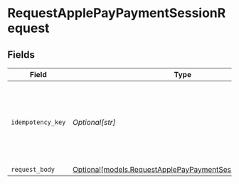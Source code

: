 # RequestApplePayPaymentSessionRequest


## Fields

| Field                                                                                                              | Type                                                                                                               | Required                                                                                                           | Description                                                                                                        | Example                                                                                                            |
| ------------------------------------------------------------------------------------------------------------------ | ------------------------------------------------------------------------------------------------------------------ | ------------------------------------------------------------------------------------------------------------------ | ------------------------------------------------------------------------------------------------------------------ | ------------------------------------------------------------------------------------------------------------------ |
| `idempotency_key`                                                                                                  | *Optional[str]*                                                                                                    | :heavy_minus_sign:                                                                                                 | A unique key to ensure idempotent requests. This key should be a UUID v4 string.                                   | 123e4567-e89b-12d3-a456-426                                                                                        |
| `request_body`                                                                                                     | [Optional[models.RequestApplePayPaymentSessionRequestBody]](../models/requestapplepaypaymentsessionrequestbody.md) | :heavy_minus_sign:                                                                                                 | N/A                                                                                                                |                                                                                                                    |